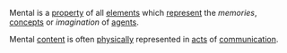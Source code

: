 Mental is a [property](https://github.com/gcassel/Modular-Organization-Terminology/blob/master/terms/property.md) of all [elements](https://github.com/gcassel/Modular-Organization-Terminology/blob/master/terms/element.md) which [represent](https://github.com/gcassel/Modular-Organization-Terminology/blob/master/terms/representation.md) the *memories*, [concepts](https://github.com/gcassel/Modular-Organization-Terminology/blob/master/terms/concept.md) or *imagination* of [agents](https://github.com/gcassel/Modular-Organization-Terminology/blob/master/terms/agent.md).  

Mental [content](https://github.com/gcassel/Modular-Organization-Terminology/blob/master/terms/content.md) is often [physically](https://github.com/gcassel/Modular-Organization-Terminology/blob/master/terms/physical.md) represented in [acts](https://github.com/gcassel/Modular-Organization-Terminology/blob/master/terms/action.md) of [communication](https://github.com/gcassel/Modular-Organization-Terminology/blob/master/terms/communication.md).

